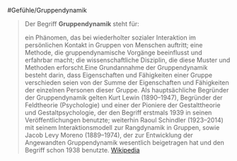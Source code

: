 #Gefühle/Gruppendynamik
> Der Begriff **Gruppendynamik** steht für:
>
> ein Phänomen, das bei wiederholter sozialer Interaktion im persönlichen Kontakt in Gruppen von Menschen auftritt;
> eine Methode, die gruppendynamische Vorgänge beeinflusst und erfahrbar macht;
> die wissenschaftliche Disziplin, die diese Muster und Methoden erforscht.Eine Grundannahme der Gruppendynamik besteht darin, dass Eigenschaften und Fähigkeiten einer Gruppe verschieden seien von der Summe der Eigenschaften und Fähigkeiten der einzelnen Personen dieser Gruppe.
> Als hauptsächliche Begründer der Gruppendynamik gelten Kurt Lewin (1890–1947), Begründer der Feldtheorie (Psychologie) und einer der Pioniere der Gestalttheorie und Gestaltpsychologie, der den Begriff erstmals 1939 in seinen Veröffentlichungen benutzte; weiterhin Raoul Schindler (1923–2014) mit seinem Interaktionsmodell zur Rangdynamik in Gruppen, sowie Jacob Levy Moreno (1889–1974), der zur Entwicklung der Angewandten Gruppendynamik wesentlich beigetragen hat und den Begriff schon 1938 benutzte.
> [Wikipedia](https://de.wikipedia.org/wiki/Gruppendynamik)